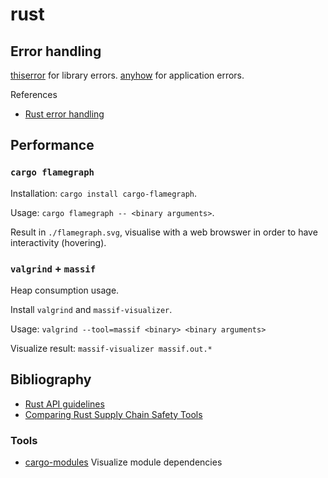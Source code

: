 # rust

## Error handling

[thiserror](https://crates.io/crates/thiserror) for library errors.
[anyhow](https://crates.io/crates/anyhow) for application errors.

References

* [Rust error handling](https://nick.groenen.me/posts/rust-error-handling/)

## Performance

### `cargo flamegraph`

Installation: `cargo install cargo-flamegraph`.

Usage: `cargo flamegraph -- <binary arguments>`.

Result in `./flamegraph.svg`, visualise with a web browswer in order to have interactivity (hovering).

### `valgrind` + `massif`

Heap consumption usage.

Install `valgrind` and `massif-visualizer`.

Usage: `valgrind --tool=massif <binary> <binary arguments>`

Visualize result: `massif-visualizer massif.out.*`

## Bibliography

* [Rust API guidelines](https://rust-lang.github.io/api-guidelines/about.html)
* [Comparing Rust Supply Chain Safety Tools](https://blog.logrocket.com/comparing-rust-supply-chain-safety-tools/)

### Tools

* [cargo-modules](https://github.com/regexident/cargo-modules)
    Visualize module dependencies
